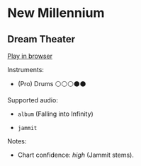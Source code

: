 # New Millennium

## Dream Theater


[Play in browser](http://pages.cs.wisc.edu/~tolly/customs/?title=new-millennium&artist=dream-theater)

Instruments:

  * (Pro) Drums ⚪️⚪️⚪️⚫️⚫️

Supported audio:

  * `album` (Falling into Infinity)

  * `jammit`

Notes:

  * Chart confidence: *high* (Jammit stems).

